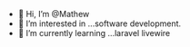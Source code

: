 - 👋 Hi, I’m @Mathew
- 👀 I’m interested in ...software development.
- 🌱 I’m currently learning ...laravel livewire



<!---
I'm software developer, 
expert in laravel and have developed various projects like chatbots,
ecommerce sites,inventory manage systems etc.


--->
